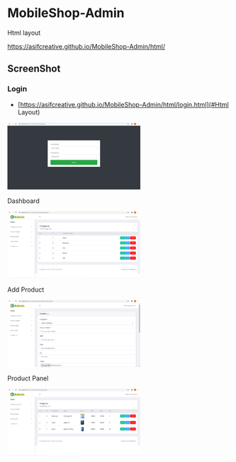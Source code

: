# MobileShop-Admin

Html layout

https://asifcreative.github.io/MobileShop-Admin/html/

## ScreenShot

### Login

* [https://asifcreative.github.io/MobileShop-Admin/html/login.html](#Html Layout)

<img src="https://raw.githubusercontent.com/Asifcreative/MobileShop-Admin/main/html/images/login.PNG" alt="drawing" width="300"/>

Dashboard

<img src="https://raw.githubusercontent.com/Asifcreative/MobileShop-Admin/main/html/images/admin%20dashboard.PNG" alt="drawing" width="300"/>

Add Product

<img src="https://raw.githubusercontent.com/Asifcreative/MobileShop-Admin/main/html/images/product%20add.PNG" alt="drawing" width="300"/>

Product Panel

<img src="https://raw.githubusercontent.com/Asifcreative/MobileShop-Admin/main/html/images/product%20section.PNG" alt="drawing" width="300"/>

